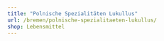 ```yaml
---
title: "Polnische Spezialitäten Lukullus"
url: /bremen/polnische-spezialitaeten-lukullus/
shop: Lebensmittel
---
```


